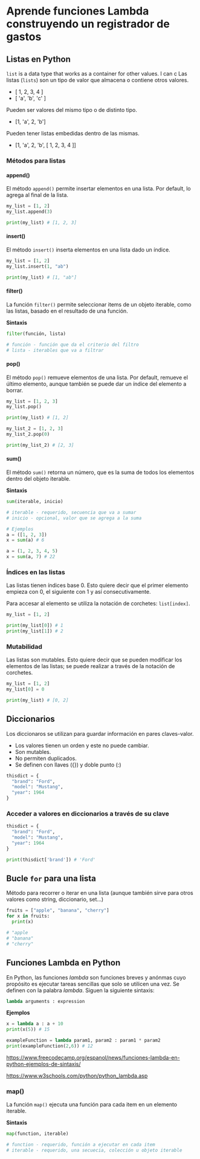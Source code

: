 # Aprende funciones Lambda construyendo un registrador de gastos

## Listas en Python

`list` is a data type that works as a container for other values. I can c
Las listas (`lists`) son un tipo de valor que almacena o contiene otros valores. 
- [ 1, 2, 3, 4 ]
- [ 'a', 'b', 'c' ]

Pueden ser valores del mismo tipo o de distinto tipo. 
- [1, 'a', 2, 'b']

Pueden tener listas embedidas dentro de las mismas. 
- [1, 'a', 2, 'b', [ 1, 2, 3, 4 ]]

### Métodos para listas

#### append()
El método `append()` permite insertar elementos en una lista. Por default, lo agrega al final de la lista.

```python
my_list = [1, 2]
my_list.append(3)

print(my_list) # [1, 2, 3]
```

#### insert()
El método `insert()` inserta elementos en una lista dado un índice. 

```python
my_list = [1, 2]
my_list.insert(1, "ab")

print(my_list) # [1, "ab"]
```

#### filter()
La función `filter()` permite seleccionar items de un objeto iterable, como las listas, basado en el resultado de una función.

**Sintaxis**
```python
filter(función, lista)

# función - función que da el criterio del filtro
# lista - iterables que va a filtrar
```

#### pop()
El método `pop()` remueve elementos de una lista. Por default, remueve el último elemento, aunque también se puede dar un índice del elemento a borrar.

```python
my_list = [1, 2, 3]
my_list.pop()

print(my_list) # [1, 2]

my_list_2 = [1, 2, 3]
my_list_2.pop(0)

print(my_list_2) # [2, 3]
```

#### sum()
El método `sum()` retorna un número, que es la suma de todos los elementos dentro del objeto iterable. 

**Sintaxis**
```python
sum(iterable, inicio)

# iterable - requerido, secuencia que va a sumar
# inicio - opcional, valor que se agrega a la suma

# Ejemplos
a = ([1, 2, 3])
x = sum(a) # 6

a = (1, 2, 3, 4, 5)
x = sum(a, 7) # 22
```

### Índices en las listas
Las listas tienen índices base 0. Esto quiere decir que el primer elemento empieza con 0, el siguiente con 1 y así consecutivamente. 

Para accesar al elemento se utiliza la notación de corchetes: `list[index]`.

```python
my_list = [1, 2]

print(my_list[0]) # 1
print(my_list[1]) # 2
```

### Mutabilidad
Las listas son mutables. Esto quiere decir que se pueden modificar los elementos de las listas; se puede realizar a través de la notación de corchetes.

```python
my_list = [1, 2]
my_list[0] = 0

print(my_list) # [0, 2]
```
## Diccionarios
Los diccionaros se utilizan para guardar información en pares claves-valor.
- Los valores tienen un orden y este no puede cambiar.
- Son mutables.
- No permiten duplicados.
- Se definen con llaves ({}) y doble punto (:)

```python
thisdict = {
  "brand": "Ford",
  "model": "Mustang",
  "year": 1964
}
```

### Acceder a valores en diccionarios a través de su clave
```python
thisdict = {
  "brand": "Ford",
  "model": "Mustang",
  "year": 1964
}

print(thisdict['brand']) # 'Ford'
```

## Bucle `for` para una lista
Método para recorrer o iterar en una lista (aunque también sirve para otros valores como string, diccionario, set...)

```python
fruits = ["apple", "banana", "cherry"]
for x in fruits:
  print(x)

# "apple
# "banana"
# "cherry"
```

## Funciones Lambda en Python
En Python, las funciones *lambda* son funciones breves y anónmas cuyo propósito es ejecutar tareas sencillas que solo se utilicen una vez. Se definen con la palabra *lambda*. Siguen la siguiente sintaxis:

```python
lambda arguments : expression
```
**Ejemplos**
```python
x = lambda a : a + 10
print(x(5)) # 15

exampleFunction = lambda param1, param2 : param1 * param2
print(exampleFunction(2,6)) # 12
```

https://www.freecodecamp.org/espanol/news/funciones-lambda-en-python-ejemplos-de-sintaxis/

https://www.w3schools.com/python/python_lambda.asp

### map()
La función `map()` ejecuta una función para cada item en un elemento iterable. 

**Sintaxis**
```python
map(function, iterable)

# function - requerido, función a ejecutar en cada item
# iterable - requerido, una secuecia, colección u objeto iterable
```